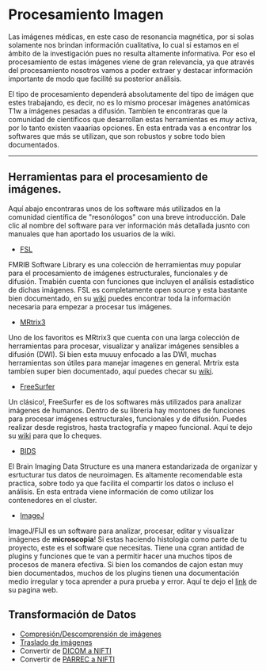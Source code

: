 Procesamiento Imagen
====================

Las imágenes médicas, en este caso de resonancia magnética, por si solas solamente nos brindan información cualitativa, lo cual si estamos en el ámbito de la investigación pues no resulta altamente informativa. Por eso el procesamiento de estas imágenes viene de gran relevancia, ya que através del procesamiento nosotros vamos a poder extraer y destacar información importante de modo que facilité su posterior análisis. 

El tipo de procesamiento dependerá absolutamente del tipo de imágen que estes trabajando, es decir, no es lo mismo procesar imágenes anatómicas T1w a imágenes pesadas a difusión. Tambíen te encontraras que la comunidad de científicos que desarrollan estas herramientas es _muy_ activa, por lo tanto existen vaaarias opciones. En esta entrada vas a encontrar los softwares que más se utilizan, que son robustos y sobre todo bien documentados.  

***


## Herramientas para el procesamiento de imágenes.

Aquí abajo encontraras unos de los software más utilizados en la comunidad científica de "resonólogos" con una breve introducción. Dale clic al nombre del software para ver información más detallada jusnto con manuales que han aportado los usuarios de la wiki. 

+ [FSL](./FSL)

FMRIB Software Library es una colección de herramientas muy popular para el procesamiento de imágenes estructurales, funcionales y de difusión. Tmabién cuenta con funciones que incluyen el análisis estadístico de dichas imágenes. FSL es completamente open source y esta bastante bien documentado, en su [wiki](https://fsl.fmrib.ox.ac.uk/fsl/fslwiki) puedes encontrar toda la información necesaria para empezar a procesar tus imágenes. 

+ [MRtrix3](./MRtrix3)

Uno de los favoritos es MRtrix3 que cuenta con una larga colección de herramientas para procesar, visualizar y analizar imágenes sensibles a difusión 
(DWI). Si bien esta muuuy enfocado a las DWI, muchas herramientas son útiles para manejar imagenes en general. Mrtrix esta tambíen super bien documentado, aquí puedes checar su [wiki](https://mrtrix.readthedocs.io/en/latest/).

+ [FreeSurfer](./Grosor-cortical)

Un clásico!, FreeSurfer es de los softwares más utilizados para analizar imágenes de humanos. Dentro de su libreria hay montones de funciones para procesar imágenes estructurales, funcionales y de difusión. Puedes realizar desde registros, hasta  tractografía y mapeo funcional. Aquí te dejo su [wiki](https://surfer.nmr.mgh.harvard.edu/fswiki) para que lo cheques. 

+ [BIDS](./BIDS)

El Brain Imaging Data Structure es una manera estandarizada de organizar y esrtucturar tus datos de neuroimagen. Es altamente recomendable esta practica, sobre todo ya que facilita el compartir los datos o incluso el análisis. En esta entrada viene información de como utilizar los contenedores en el cluster.   

+ [ImageJ](./ImageJ)

ImageJ/FIJI es un software para analizar, procesar, editar y visualizar imágenes de **microscopia**! Si estas haciendo histología como parte de tu proyecto, este es el software que necesitas. Tiene una cgran antidad de plugins y funciones que te van a permitir hacer una muchos tipos de procesos de manera efectiva. Si bien los comandos de cajon estan muy bien documentados, muchos de los plugins tienen una documentación medio irregular y toca aprender a pura prueba y error. Aquí te dejo el [link](https://imagej.net/ij/) de su pagina web.

## Transformación de Datos

+ [Compresión/Descomprensión de imágenes](./Procesamiento-imagen:-Compresion)
+ [Traslado de imágenes](./Procesamiento-imagen:-Traslado)
+ Convertir de [DICOM a NIFTI](./Procesamiento-Imagen:-De-DICOM-a-NIFTI)
+ Convertir de [PARREC a NIFTI](./Procesamiento-Imagen:-De-PARREC-a-NIFTI)
